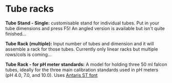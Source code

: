# Tube racks

**Tube Stand - Single:** customisable stand for individual tubes. Put in your tube dimensions and press F5! An angled version is available but isn't quite finished...

**Tube Rack (multiple):** Input number of tubes and dimension and it will assemble a rack for those tubes. Currently only linear racks but multiple rows/cols is coming...

**Tube Rack - for pH meter standards:** A model for holding three 50 ml falcon tubes, ideally for the three main calibration standards used in pH meters (pH 4.0, 7.0, and 10.0). Uses [Antaris ST font](http://www.dafont.com/antaris-st-cf.font "Antaris ST font at DaFont")
